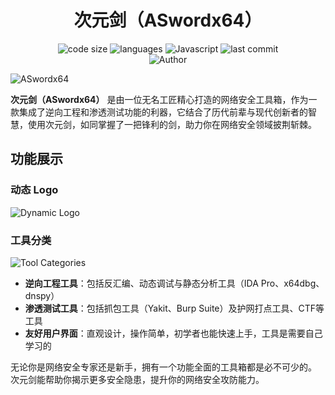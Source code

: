 <h1 align="center">次元剑（ASwordx64）</h1>
<p align="center">
  <img src="https://img.shields.io/github/languages/code-size/nanchengcyu/TechMindWave-backend" alt="code size"/>
  <img src="https://img.shields.io/github/languages/count/nanchengcyu/TechMindWave-backend" alt="languages"/>
  <img src="https://img.shields.io/badge/Javascript-blue-0" alt="Javascript"/>
  <img src="https://img.shields.io/github/last-commit/nanchengcyu/TechMindWave-backend" alt="last commit"/><br>
  <img src="https://img.shields.io/badge/Author-VoxShadow-orange" alt="Author" />
</p>
<img src="https://meta.natapp4.cc/usr/uploads/2024/08/4075296637.png" alt="ASwordx64"/>
<p>
  
<p>
  <strong>次元剑（ASwordx64）</strong> 是由一位无名工匠精心打造的网络安全工具箱，作为一款集成了逆向工程和渗透测试功能的利器，它结合了历代前辈与现代创新者的智慧，使用次元剑，如同掌握了一把锋利的剑，助力你在网络安全领域披荆斩棘。
</p>

## 功能展示

### 动态 Logo
![Dynamic Logo](https://meta.natapp4.cc/usr/uploads/2024/06/3818802690.png)

### 工具分类
![Tool Categories](https://meta.natapp4.cc/usr/uploads/2024/06/826731562.png)

- **逆向工程工具**：包括反汇编、动态调试与静态分析工具（IDA Pro、x64dbg、dnspy）
- **渗透测试工具**：包括抓包工具（Yakit、Burp Suite）及护网打点工具、CTF等工具
- **友好用户界面**：直观设计，操作简单，初学者也能快速上手，工具是需要自己学习的


无论你是网络安全专家还是新手，拥有一个功能全面的工具箱都是必不可少的。
<br>
次元剑能帮助你揭示更多安全隐患，提升你的网络安全攻防能力。

